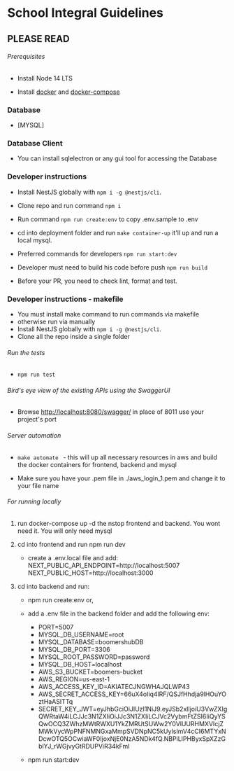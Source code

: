 # School Integral Guidelines

## PLEASE READ


###### Prerequisites

- Install Node 14 LTS

- Install [docker](https://docs.docker.com/get-docker/) and [docker-compose](https://docs.docker.com/compose/install/)

### Database

- [MYSQL]

### Database Client

- You can install sqlelectron or any gui tool for accessing the Database

### Developer instructions

- Install NestJS globally with `npm i -g @nestjs/cli`.
- Clone repo and run command `npm i`
- Run command `npm run create:env` to copy .env.sample to .env
- cd into deployment folder and run `make container-up` it'll up and run a local mysql.

- Preferred commands for developers
  `npm run start:dev`
- Developer must need to build his code before push
  `npm run build`
- Before your PR, you need to check lint, format and test.

### Developer instructions - makefile

- You must install make command to run commands via makefile
- otherwise run via manually
- Install NestJS globally with `npm i -g @nestjs/cli`.
- Clone all the repo inside a single folder

###### Run the tests

- `npm run test`

###### Bird's eye view of the existing APIs using the SwaggerUI

- Browse <http://localhost:8080/swagger/>
  in place of 8011 use your project's port

###### Server automation

- `make automate ` - this will up all necessary resources in aws and build the docker containers for frontend, backend and mysql

- Make sure you have your .pem file in ./aws_login_1.pem  and change it to your file name 


###### For running locally

1. run docker-compose up -d  the nstop frontend and backend. You wont need it. You will only need mysql

2. cd into frontend and run npm run dev
    - create a .env.local file and add:
      NEXT_PUBLIC_API_ENDPOINT=http://localhost:5007
      NEXT_PUBLIC_HOST=http://localhost:3000
3. cd into backend and run:
    - npm run create:env
      or,
    - add a .env file in the backend folder and add the following env:
      - PORT=5007
      - MYSQL_DB_USERNAME=root
      - MYSQL_DATABASE=boomershubDB
      - MYSQL_DB_PORT=3306
      - MYSQL_ROOT_PASSWORD=password
      - MYSQL_DB_HOST=localhost
      - AWS_S3_BUCKET=boomers-bucket
      - AWS_REGION=us-east-1
      - AWS_ACCESS_KEY_ID=AKIATECJNGWHAJQLWP43
      - AWS_SECRET_ACCESS_KEY=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
      - SECRET_KEY_JWT=eyJhbGciOiJIUzI1NiJ9.eyJSb2xlIjoiU3VwZXIgQWRtaW4iLCJJc3N1ZXIiOiJJc3N1ZXIiLCJVc2VybmFtZSI6IiQyYSQwOCQ3ZWhzMWtRWXU1YkZMRUtSUWw2Y0VlUURHMXVIcjZMWkVycWpPNFNMNGxaMmpSVDNpNC5kUyIsImV4cCI6MTYxNDcwOTQ5OCwiaWF0IjoxNjE0NzA5NDk4fQ.NBPiLlPHByxSpXZzGblYJ_rWGjvyGtRDUPViR34kFmI
      
    - npm run start:dev




